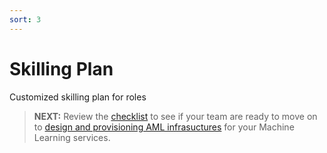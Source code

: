 ```yaml
---
sort: 3
---
```

# Skilling Plan

Customized skilling plan for roles

> **NEXT:** Review the [checklist](/1-MLOpsFoundation/checklist.md) to see if your team are ready to move on to [design and provisioning AML infrasuctures](/2-Design/README.md) for your Machine Learning services. 